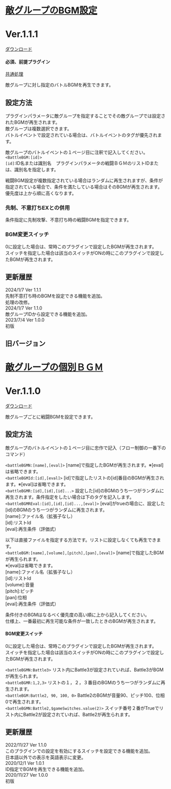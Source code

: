 # [敵グループのBGM設定](https://raw.githubusercontent.com/nuun888/MZ/master/NUUN_BattleTroopBGM.js)
# Ver.1.1.1
 [ダウンロード](https://raw.githubusercontent.com/nuun888/MZ/master/NUUN_BattleTroopBGM.js)  
 #### 必須、前提プラグイン
[共通処理](https://github.com/nuun888/MZ/blob/master/README/Base.md)  

敵グループに対し指定のバトルBGMを再生できます。  

## 設定方法
プラグインパラメータに敵グループを指定することでその敵グループでは設定されたBGMが再生されます。  
敵グループは複数選択できます。  
バトルイベントで設定されている場合は、バトルイベントのタグが優先されます。  

敵グループのバトルイベントの１ページ目に注釈で記入してください。  
`<BattleBGM:[id]>`  
`[id]`:ID名または識別名　プラグインパラメータの戦闘ＢＧＭのリストIDまたは、識別名を指定します。  

戦闘BGM設定が複数指定されている場合はランダムに再生されますが、条件が指定されている場合で、条件を満たしている場合はそのBGMが再生されます。  
優先度は上から順に高くなります。  

### 先制、不意打ちEXとの併用  
条件指定に先制攻撃、不意打ち時の戦闘BGMを指定できます。  

### BGM変更スイッチ
0に設定した場合は、常時このプラグインで設定したBGMが再生されます。  
スイッチを指定した場合は該当のスイッチがONの時にこのプラグインで設定したBGMが再生されます。  

## 更新履歴
2024/1/7 Ver 1.1.1  
先制不意打ち時のBGMを設定できる機能を追加。  
処理の改修。  
2024/1/7 Ver 1.1.0  
敵グループIDから設定できる機能を追加。  
2023/7/4 Ver 1.0.0  
初版  

## 旧バージョン
# [敵グループの個別ＢＧＭ](https://raw.githubusercontent.com/nuun888/MZ/master/NUUN_BattleBGM.js)
# Ver.1.1.0
 [ダウンロード](https://raw.githubusercontent.com/nuun888/MZ/master/NUUN_BattleBGM.js)

 敵グループごとに戦闘BGMを設定できます。

## 設定方法
敵グループのバトルイベントの１ページ目に忠作で記入（フロー制御の一番下のコマンド）  

`<battleBGMN:[name],[eval]>`  [name]で指定したBGMが再生されます。※[eval]は省略できます。  
`<battleBGMId:[id],[eval]>` [id]で指定したリストの[id]番目のBGMが再生されます。※[eval]は省略できます。  
`<battleBGMR:[id],[id],[id]...>`  設定した[id]のBGMのうち一つがランダムに再生されます。条件指定をしたい場合は下のタグを記入します。  
`<battleBGMREval:[id],[id],[id]...,[eval]>`  [eval]がtrueの場合に、設定した[id]のBGMのうち一つがランダムに再生されます。  
[name]:ファイル名（拡張子なし）  
[id]:リストId  
[eval]:再生条件（評価式）  

以下は直接ファイルを指定する方法です。リストに設定しなくても再生できます。  
`<battleBGM:[name],[volume],[pitch],[pan],[eval]>` [name]で指定したBGMが再生られます。  
※[eval]は省略できます。  
[name]:ファイル名（拡張子なし）  
[id]:リストId  
[volume]:音量  
[pitch]:ピッチ  
[pan]:位相  
[eval]:再生条件（評価式）  

条件付きのBGMはなるべく優先度の高い順に上から記入してください。  
仕様上、一番最初に再生可能な条件が一致したときのBGMが再生されます。  

#### BGM変更スイッチ
0に設定した場合は、常時このプラグインで設定したBGMが再生されます。  
スイッチを指定した場合は該当のスイッチがONの時にこのプラグインで設定したBGMが再生されます。  

`<battleBGMN:Battle3>`  リスト内にBattle3が設定されていれば、Battle3がBGMが再生られます。  
`<battleBGMR:1,2,3>` リストの１，２，３番目のBGMのうち一つがランダムに再生されます。  
`<battleBGM:Battle2, 90, 100, 0>` Battle2のBGMが音量90、ピッチ100、位相0で再生されます。  
`<battleBGMN:Battle2,$gameSwitches.value(2)>` スイッチ番号２番がTrueでリスト内にBattle2が設定されていれば、Battle2が再生られます。 

## 更新履歴
2022/11/27 Ver 1.1.0  
このプラグインでの設定を有効にするスイッチを設定できる機能を追加。  
日本語以外での表示を英語表示に変更。  
2020/12/1 Ver 1.0.1  
ID指定でBGMを再生できる機能を追加。  
2020/11/27 Ver 1.0.0  
初版  



